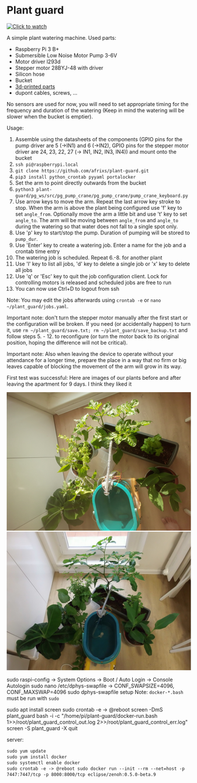 # Plant guard

[![Click to watch](https://img.youtube.com/vi/59vS7RXK-lc/0.jpg)](https://www.youtube.com/watch?v=59vS7RXK-lc "Click to watch")

A simple plant watering machine.
Used parts:
  - Raspberry Pi 3 B+
  - Submersible Low Noise Motor Pump 3-6V
  - Motor driver l293d
  - Stepper motor 28BYJ-48 with driver
  - Silicon hose
  - Bucket
  - [3d-printed parts](models)
  - dupont cables, screws, ...

No sensors are used for now, you will need to set appropriate timing for the frequency and duration of the watering (Keep in mind the watering will be slower when the bucket is emptier).

Usage:
  1. Assemble using the datasheets of the components (GPIO pins for the pump driver are 5 (->IN1) and 6 (->IN2), GPIO pins for the stepper motor driver are 24, 23, 22, 27 (-> IN1, IN2, IN3, IN4)) and mount onto the bucket
  2. `ssh pi@raspberrypi.local`
  3. `git clone https://github.com/afrixs/plant-guard.git`
  4. `pip3 install python_crontab pyyaml portalocker`
  5. Set the arm to point directly outwards from the bucket
  6. `python3 plant-guard/pg_ws/src/pg_pump_crane/pg_pump_crane/pump_crane_keyboard.py`
  7. Use arrow keys to move the arm. Repeat the last arrow key stroke to stop. When the arm is above the plant being configured use 'f' key to set `angle_from`. Optionally move the arm a little bit and use 't' key to set `angle_to`. The arm will be moving between `angle_from` and `angle_to` during the watering so that water does not fall to a single spot only.
  8. Use 'p' key to start/stop the pump. Duration of pumping will be stored to `pump_dur`.
  9. Use 'Enter' key to create a watering job. Enter a name for the job and a crontab time entry
  10. The watering job is scheduled. Repeat 6.-8. for another plant
  11. Use 'l' key to list all jobs, 'd' key to delete a single job or 'x' key to delete all jobs
  12. Use 'q' or 'Esc' key to quit the job configuration client. Lock for controlling motors is released and scheduled jobs are free to run
  13. You can now use Ctrl+D to logout from ssh

Note: You may edit the jobs afterwards using `crontab -e` or `nano ~/plant_guard/jobs.yaml`.

Important note: don't turn the stepper motor manually after the first start or the configuration will be broken. If you need (or accidentally happen) to turn it, use `rm ~/plant_guard/save.txt; rm ~/plant_guard/save_backup.txt` and follow steps 5. - 12. to reconfigure (or turn the motor back to its original position, hoping the difference will not be critical).

Important note: Also when leaving the device to operate without your attendance for a longer time, prepare the place in a way that no firm or big leaves capable of blocking the movement of the arm will grow in its way.

First test was successful: Here are images of our plants before and after leaving the apartment for 9 days. I think they liked it

![t = 0](docs/photo_t_0days.jpg)
![t = 9 days](docs/photo_t_8days.jpg)

sudo raspi-config -> System Options -> Boot / Auto Login -> Console Autologin
sudo nano /etc/dphys-swapfile -> CONF_SWAPSIZE=4096, CONF_MAXSWAP=4096
sudo dphys-swapfile setup
Note: `docker-*.bash` must be run with `sudo`

sudo apt install screen
sudo crontab -e -> @reboot screen -DmS plant_guard bash -i -c "/home/pi/plant-guard/docker-run.bash 1>>/root/plant_guard_control_out.log 2>>/root/plant_guard_control_err.log"
screen -S plant_guard -X quit

server:
```
sudo yum update
sudo yum install docker
sudo systemctl enable docker
sudo crontab -e -> @reboot sudo docker run --init --rm --net=host -p 7447:7447/tcp -p 8000:8000/tcp eclipse/zenoh:0.5.0-beta.9
```